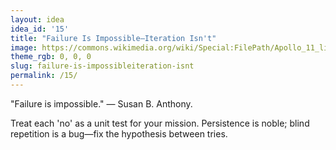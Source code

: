 ```yaml
---
layout: idea
idea_id: '15'
title: "Failure Is Impossible—Iteration Isn't"
image: https://commons.wikimedia.org/wiki/Special:FilePath/Apollo_11_liftoff.jpg
theme_rgb: 0, 0, 0
slug: failure-is-impossibleiteration-isnt
permalink: /15/
---
```


"Failure is impossible." — Susan B. Anthony. 

Treat each 'no' as a unit test for your mission. Persistence is noble; blind repetition is a bug—fix the hypothesis between tries.
